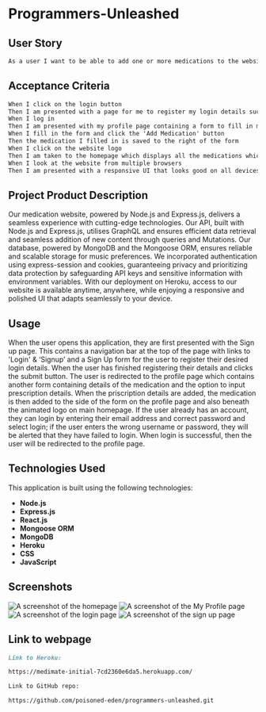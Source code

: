 # Programmers-Unleashed

## User Story

```md
As a user I want to be able to add one or more medications to the website, inputing the required precription and utilizing the option to add a reminder or not . Once one adds the medication, it should be stored on one's profile and when I click on my profile, I will be able to see all my stored medications. I want to log in to my account and have the website remember my saved medications.
```

## Acceptance Criteria

```md
When I click on the login button
Then I am presented with a page for me to register my login details such as email address and password in order to grant me access to the website
When I log in
Then I am presented with my profile page containing a form to fill in my medication details
When I fill in the form and click the 'Add Medication' button
Then the medication I filled in is saved to the right of the form
When I click on the website logo
Then I am taken to the homepage which displays all the medications which i have saved
When I look at the website from multiple browsers
Then I am presented with a responsive UI that looks good on all devices
```

## Project Product Description

Our medication website, powered by Node.js and Express.js, delivers a seamless experience with cutting-edge technologies.
Our API, built with Node.js and Express.js, utilises GraphQL and ensures efficient data retrieval and seamless addition of new content through queries and Mutations.
Our database, powered by MongoDB and the Mongoose ORM, ensures reliable and scalable storage for music preferences.
We incorporated authentication using express-session and cookies, guaranteeing privacy and prioritizing data protection by safeguarding API keys and sensitive information with environment variables.
With our deployment on Heroku, access to our website is available anytime, anywhere, while enjoying a responsive and polished UI that adapts seamlessly to your device.

## Usage
When the user opens this application, they are first presented with the Sign up page. This contains a navigation bar at the top of the page with links to 'Login' & ‘Signup’ and a Sign Up form for the user to register their desired login details. When the user has finished registering their details and clicks the submit button. The user is redirected to the profile page which contains another form containing details of the medication and the option to input prescription details. 
When the priscription details are added, the medication is then added to the side of the form on the profile page and also beneath the animated logo on main homepage. If the user already has an account, they can login by entering their email address and correct password and select login; if the user enters the wrong username or password, they will be alerted that they have failed to login. When login is successful, then  the user will be redirected to the profile page. 


## Technologies Used

This application is built using the following technologies:

- **Node.js**
- **Express.js**
- **React.js**
- **Mongoose ORM**
- **MongoDB**
- **Heroku**
- **CSS**
- **JavaScript**


## Screenshots
![A screenshot of the homepage]()
![A screenshot of the My Profile page]()
![A screenshot of the login page]()
![A screenshot of the sign up page]()


## Link to webpage

```md
Link to Heroku:

https://medimate-initial-7cd2360e6da5.herokuapp.com/

Link to GitHub repo:

https://github.com/poisoned-eden/programmers-unleashed.git
